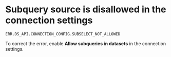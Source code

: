 # Subquery source is disallowed in the connection settings

`ERR.DS_API.CONNECTION_CONFIG.SUBSELECT_NOT_ALLOWED`

To correct the error, enable **Allow subqueries in datasets** in the connection settings.

